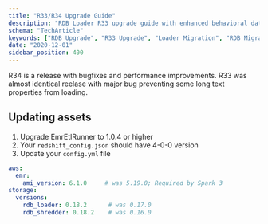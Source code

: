 ```yaml
---
title: "R33/R34 Upgrade Guide"
description: "RDB Loader R33 upgrade guide with enhanced behavioral data processing and loading capabilities."
schema: "TechArticle"
keywords: ["RDB Upgrade", "R33 Upgrade", "Loader Migration", "RDB Migration", "Version Upgrade", "Breaking Changes"]
date: "2020-12-01"
sidebar_position: 400
---
```


R34 is a release with bugfixes and performance improvements. R33 was almost identical reelase with major bug preventing some long text properties from loading.

## Updating assets

1. Upgrade EmrEtlRunner to 1.0.4 or higher
2. Your `redshift_config.json` should have 4-0-0 version
3. Update your `config.yml` file

```yaml
aws:
  emr:
    ami_version: 6.1.0     # was 5.19.0; Required by Spark 3
storage:
  versions:
    rdb_loader: 0.18.2      # was 0.17.0
    rdb_shredder: 0.18.2    # was 0.16.0
```
